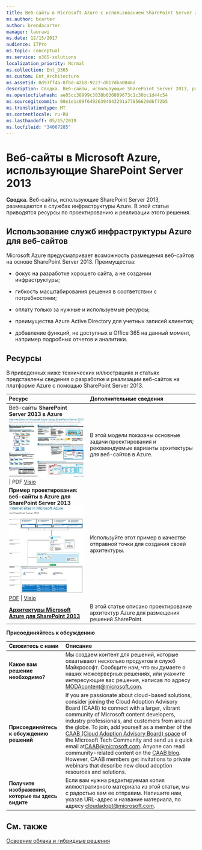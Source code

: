 ```yaml
---
title: Веб-сайты в Microsoft Azure с использованием SharePoint Server 2013
ms.author: bcarter
author: brendacarter
manager: laurawi
ms.date: 12/15/2017
audience: ITPro
ms.topic: conceptual
ms.service: o365-solutions
localization_priority: Normal
ms.collection: Ent_O365
ms.custom: Ent_Architecture
ms.assetid: 0d93ff4a-8fbd-42b8-9227-d817dba0046d
description: Сводка. Веб-сайты, использующие SharePoint Server 2013, размещаются в службах инфраструктуры Azure. В этой статье приводятся ресурсы по проектированию и реализации этого решения.
ms.openlocfilehash: ae05cc38999c3838b030809673c1c30bc1d44c54
ms.sourcegitcommit: 08e1e1c09f64926394043291a77856620d6f72b5
ms.translationtype: MT
ms.contentlocale: ru-RU
ms.lasthandoff: 05/15/2019
ms.locfileid: "34067285"
---
```

# <a name="internet-sites-in-microsoft-azure-using-sharepoint-server-2013"></a>Веб-сайты в Microsoft Azure, использующие SharePoint Server 2013

 **Сводка.** Веб-сайты, использующие SharePoint Server 2013, размещаются в службах инфраструктуры Azure. В этой статье приводятся ресурсы по проектированию и реализации этого решения.
  
## <a name="using-azure-infrastructure-services-for-internet-sites"></a>Использование служб инфраструктуры Azure для веб-сайтов

Microsoft Azure предусматривает возможность размещения веб-сайтов на основе SharePoint Server 2013. Преимущества:
  
- фокус на разработке хорошего сайта, а не создании инфраструктуры;
    
- гибкость масштабирования решения в соответствии с потребностями;
    
- оплату только за нужные и используемые ресурсы;
    
- преимущества Azure Active Directory для учетных записей клиентов;
    
- добавление функций, не доступных в Office 365 на данный момент, например подробных отчетов и аналитики.
    
## <a name="resources"></a>Ресурсы

В приведенных ниже технических иллюстрациях и статьях представлены сведения о разработке и реализации веб-сайтов на платформе Azure с помощью SharePoint Server 2013.
  
|**Ресурс**|**Дополнительные сведения**|
|:-----|:-----|
|Веб-сайты **SharePoint Server 2013 в Azure** <br/> [![Изображение сайтов Интернета в Azure, использующих SharePoint](media/MS-AZ-SPInternetSites.jpg)          ](https://go.microsoft.com/fwlink/p/?LinkId=392552) <br/> [](https://go.microsoft.com/fwlink/p/?LinkId=392552)\| PDF [           ](https://go.microsoft.com/fwlink/p/?LinkId=392551) [Visio](https://go.microsoft.com/fwlink/p/?LinkId=392551)   <br/> |В этой модели показаны основные задачи проектирования и рекомендуемые варианты архитектуры для веб-сайтов в Azure.  <br/> |
|**Пример проектирования: веб-сайты в Azure для SharePoint Server 2013** <br/> [![Пример проектирования: веб-сайты в Microsoft Azure для SharePoint 2013](media/MS-AZ-InternetSitesDesignSample.jpg)          ](https://go.microsoft.com/fwlink/p/?LinkId=392549) <br/> [PDF](https://go.microsoft.com/fwlink/p/?LinkId=392549)  \| [Visio](https://go.microsoft.com/fwlink/p/?LinkId=392548) <br/> |Используйте этот пример в качестве отправной точки для создания своей архитектуры.  <br/> |
|**[Архитектуры Microsoft Azure для SharePoint 2013](microsoft-azure-architectures-for-sharepoint-2013.md)** <br/> |В этой статье описано проектирование архитектур Azure для размещения решений SharePoint.  <br/> |

   
**Присоединяйтесь к обсуждению**

|**Свяжитесь с нами**|**Описание**|
|:-----|:-----|
|**Какое вам решение необходимо?** <br/> |Мы создаем контент для решений, которые охватывают несколько продуктов и служб Майкрософт. Сообщите нам, что вы думаете о наших межсерверных решениях, или укажите интересующие вас решения, написав по адресу [MODAcontent@microsoft.com](mailto:cloudadopt@microsoft.com?Subject=[Cloud%20Adoption%20Content%20Feedback]:%20).<br/> |
|**Присоединяйтесь к обсуждению решений** <br/> |If you are passionate about cloud-based solutions, consider joining the Cloud Adoption Advisory Board (CAAB) to connect with a larger, vibrant community of Microsoft content developers, industry professionals, and customers from around the globe. To join, add yourself as a member of the [CAAB (Cloud Adoption Advisory Board) space](https://aka.ms/caab) of the Microsoft Tech Community and send us a quick email at[CAAB@microsoft.com](mailto:caab@microsoft.com?Subject=I%20just%20joined%20the%20Cloud%20Adoption%20Advisory%20Board!). Anyone can read community-related content on the [CAAB blog](https://blogs.technet.com/b/solutions_advisory_board/). However, CAAB members get invitations to private webinars that describe new cloud adoption resources and solutions.  <br/> |
|**Получите изображения, которые вы здесь видите** <br/> |Если вам нужна редактируемая копия иллюстративного материала из этой статьи, мы с радостью вам ее отправим. Напишите нам, указав URL-адрес и название материала, по адресу [cloudadopt@microsoft.com](mailto:cloudadopt@microsoft.com?subject=[Art%20Request]:%20).<br/> |
   
## <a name="see-also"></a>См. также

[Освоение облака и гибридные решения](cloud-adoption-and-hybrid-solutions.md)



